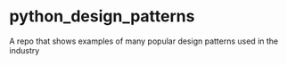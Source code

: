 # python_design_patterns
A repo that shows examples of many popular design patterns used in the industry 

